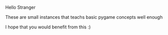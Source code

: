 <p>Hello Stranger </p> 
<p>These are small instances that teachs basic pygame concepts well enough</p> 
<p>I hope that you would benefit from this :)</p>